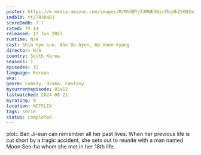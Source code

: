 ```yaml
---
poster: https://m.media-amazon.com/images/M/MV5BYjA3MWE5NjctNjdhZS00ZmJmLWE3YjMtYjI2NDkwNzBmZmZiXkEyXkFqcGdeQXVyNjI4NDY5ODM@._V1_SX300.jpg
imdbId: tt27838483
scoreImdb: 7.7
rated: TV-14
released: 17 Jun 2023
runtime: N/A
cast: Shin Hye-sun, Ahn Bo-hyun, Ha Yoon-kyung
director: N/A
country: South Korea
seasons: 1
episodes: 12
language: Korean
aka: 
genre: Comedy, Drama, Fantasy
mycurrentepisode: 01x12
lastwatched: 2024-08-21
myrating: 9
location: NETFLIX
tags: serie
status: completed
---
```


plot:: Ban Ji-eun can remember all her past lives. When her previous life is cut short by a tragic accident, she sets out to reunite with a man named Moon Seo-ha whom she met in her 18th life.